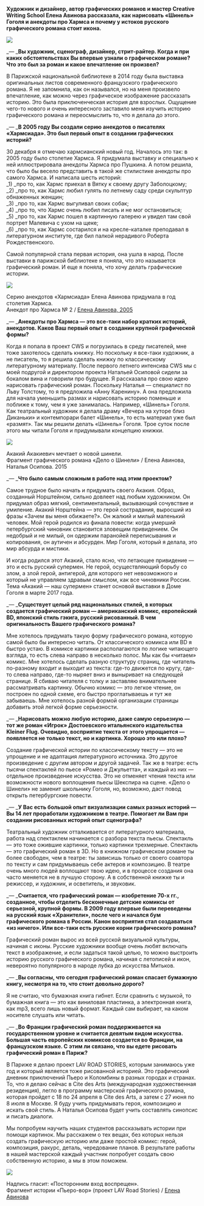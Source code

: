 **Художник и дизайнер, автор графических романов и мастер Creative Writing School[‌](#) Елена Авинова рассказала, как нарисовать «Шинель» Гоголя и анекдоты про Хармса и почему у истоков русского графического романа стоит икона.**

**![](https://assets.discours.io/unsafe/900x/production/image/7c7908f0-a54a-11e8-bfc7-9b5979ddfe3f.jpeg)**

_— _**Вы художник, сценограф, дизайнер, стрит-райтер. Когда и при каких обстоятельствах Вы впервые узнали о графическом романе? Что это был за роман и какое впечатление он произвел?**

﻿В Парижской национальной библиотеке в 2014 году была выставка оригинальных листов современного французского графического романа. Я не запомнила, как он назывался, но на меня произвело впечатление, как можно через графическое изображение рассказать историю. Это была приключенческая история для взрослых. Ощущение чего-то нового и очень интересного заставило меня изучить историю графического романа и переосмыслить то, что я делала до этого.

_— _**В 2005 году Вы создали серию анекдотов о писателях «Хармсиада». Это был первый опыт в создании графических историй?**

30 декабря я отмечаю хармсианский новый год. Началось это так: в 2005 году было столетие Хармса. Я придумала выставку и специально к ней иллюстрировала анекдоты Хармса про Пушкина. А потом решила, что было бы весело представить в такой же стилистике анекдоты про самого Хармса. И написала шесть историй:  
_1) _про то, как Хармс приехал в Вятку к своему другу Заболоцкому;  
_2) _про то, как Хармс любил гулять по летнему саду среди скульптур обнаженных женщин;  
_3) _про то, как Хармс выгуливал своих собак;  
_4) _про то, что Хармc очень любил писать и не мог остановиться;  
_5) _про то, как Хармс пошел в картинную галерею и увидел там свой портрет Малевича с ухом на щеке;  
_6) _про то, как Хармс состарился и на кресле-каталке преподавал в литературном институте, где бил палкой нерадивого Роберта Рождественского.

Самой популярной стала первая история, она ушла в народ. После выставки в парижской библиотеке я поняла, что это называется графический роман. И еще я поняла, что хочу делать графические истории.

![](https://assets.discours.io/unsafe/900x/production/image/7cb21a50-a54a-11e8-bfc7-9b5979ddfe3f.jpeg)

Серию анекдотов «Хармсиада» Елена Авинова придумала в год столетия Хармса.  
Анекдот про Хармса № 2 / [Елена Авинова, 2005](http://e-avinova.ru/harms-gogol-pushkin)

_— _**Анекдоты про Хармса — это все-таки набор кратких историй, анекдотов. Каков Ваш первый опыт в создании крупной графической формы?**

Когда я попала в проект CWS и погрузилась в среду писателей, мне тоже захотелось сделать книжку. Но поскольку я все-таки художник, а не писатель, то я решила сделать книжку по классическому литературному материалу. После первого летнего интенсива CWS мы с моей подругой и директором проекта Натальей Осиповой сидели за бокалом вина и говорили про будущее. Я рассказала про свою идею нарисовать графический роман. Поскольку Наталья — специалист по Льву Толстому, то я предложила «Анну Каренину». А она предложила для начала уменьшить размах и нарисовать историю поменьше и поближе к тому, чем я уже занималась. Например, «Шинель» Гоголя. Как театральный художник я делала драму «Вечера на хуторе близ Диканьки» и контемпорари балет «Шинель», то есть материал уже был «размят». Так мы решили делать «Шинель» Гоголя. Трое суток после этого мы читали Гоголя и придумывали концепцию книжки.

![](https://assets.discours.io/unsafe/900x/production/image/7d0e4410-a54a-11e8-bfc7-9b5979ddfe3f.jpeg)

Акакий Акакиевич мечтает о новой шинели.  
Фрагмент графического романа «Дело о Шинели» / Елена Авинова, Наталья Осипова. 2015

_— _**Что было самым сложным в работе над этим проектом?**

Самое трудное было начать и придумать своего Акакия. Образ, созданный Норштейном, сильно довлеет над любым художником. Он придумал образ мягкий, сентиментальный, вызывающий сочувствие и умиление. Акакий Норштейна — это герой сострадания, выросший из фразы «Зачем вы меня обижаете?». Он жалкий и милый маленький человек. Мой герой родился из финала повести: когда умерший петербургский чиновник становится зловещим привидением. Он недобрый и не милый, он одержим паранойей переписывания и копирования, он аутичен и абсурден. Мир Гоголя, который я делала, это мир абсурда и мистики.

И когда родился этот Акакий, стало ясно, что летающее привидение — это и есть русский супермен. Не герой, осуществляющий борьбу со злом, а злой герой, антигерой, для которого нет невозможного и который не управляем здравым смыслом, как все чиновники России. Тема «Акакий — наш супермен» станет основой выставки в Доме Гоголя в марте 2017 года.

_— _**Существует целый ряд национальных стилей, в которых создается графический роман — американский комикс, европейский BD, японский стиль гэкига, русский рисованный. В чем оригинальность Вашего графического романа?**

Мне хотелось придумать такую форму графического романа, которую самой было бы интересно читать. От классического комикса или BD я быстро устаю. В комиксе картинки располагаются по логике читающего взгляда, то есть слева направо в несколько полос. Мы как бы «читаем» комикс. Мне хотелось сделать разную структуру страниц, где читатель по-разному входит и выходит из текста: где-то движется по кругу, где-то слева направо, где-то ныряет вниз и выныривает на следующей странице. Я сбиваю читателя с толку и заставляю внимательнее рассматривать картинку. Обычно комикс — это легкое чтение, он построен по одной схеме, его быстро проглатываешь и тут же забываешь. Мне хотелось разной формой организации страницы добавить этой легкой форме серьезности.

_— _**Нарисовать можно любую историю, даже самую серьезную — тот же роман «Игрок» Достоевского итальянского издательства Kleiner Flug. Очевидно, восприятие текста от этого упрощается — появляется не только текст, но и картинка. Хорошо это или плохо?**

Создание графической истории по классическому тексту — это не упрощение и не адаптация литературного источника. Это другое произведение с другим автором и другой задачей. Так же в театре: есть тысячи спектаклей по пьесе «Ромео и Джульетта», и каждый из них — отдельное произведение искусства. Это не отменяет чтения текста или возможности нового воплощения пьесы Шекспира на сцене. «Дело о Шинели» не заменит школьнику Гоголя, но, возможно, даст повод открыть петербургские повести.

_— _**У Вас есть большой опыт визуализации самых разных историй — Вы 14 лет проработали художником в театре. Помогает ли Вам при создании рисованных историй опыт сценографа?**

Театральный художник отталкивается от литературного материала, работа над спектаклем начинается с разбора текста пьесы. Спектакль — это тоже ожившие картинки, только картинки трехмерные. Спектакль — это графический роман в 3D. Но в книжном графическом романе ты более свободен, чем в театре: ты зависишь только от своего соавтора по тексту и сам придумываешь себе актеров и композицию. В театре очень много людей воплощают твою идею, и в процессе создания она часто меняется не в лучшую сторону. А в собственной книжке ты и режиссер, и художник, и осветитель, и звуковик.

_— _**Считается, что графический роман — изобретение 70-х гг., созданное, чтобы отделить бесконечные детские комиксы от серьезной, крупной формы. В 2009 году впервые были переведены на русский язык «Хранители», после чего и начался бум графического романа в России. Канон восприятия стал создаваться «из ничего». Или все-таки есть русские корни графического романа?**

Графический роман вырос из всей русской визуальной культуры, начиная с иконы. Русские художники вообще очень любят включать текст в изображение, и если задаться такой целью, то можно выстроить историю русского графического романа, начиная с летописей и икон, невероятно популярного в народе лубка до искусства Митьков.

_— _**Вы согласны, что сегодня графический роман спасает бумажную книгу, несмотря на то, что стоит довольно дорого?**

Я не считаю, что бумажная книга гибнет. Если сравнить с музыкой, то бумажная книга — это как виниловая пластинка, а электронная книга, как mp3, всего лишь новый формат. Каждый сам выбирает, на каком носителе слушать или читать.

_— _**Во Франции графический роман поддерживается на государственном уровне и считается девятым видом искусства. Большая часть европейских комиксов создается во Франции, на французском языке. С этим ли связано, что вы едете рисовать графический роман в Париж?**

В Париже я делаю проект LAV ROAD STORIES, которым занимаюсь уже год и который является тоже рисованной историей. Это графический дневник приключений Пьеро и Коломбины в разных городах и странах. То, что я делаю сейчас в Cite des Arts (международная художественная резиденция), легло в программу мастерской графического романа, которая пройдет с 18 по 24 апреля в Cite des Arts, а затем с 27 июня по 8 июля в Москве. Я буду учить придумывать героя, композицию и искать свой стиль. А Наталья Осипова будет учить составлять синопсис и писать диалоги.

Мы попробуем научить наших студентов рассказывать истории при помощи картинок. Мы расскажем о тех вещах, без которых нельзя создать графическую историю или даже простой комикс: герой, композиция, ракурс, деталь, чередование планов. В результате работы в нашей мастерской каждый участник попробует создать свою собственную историю, а мы в этом поможем. 

![](https://assets.discours.io/unsafe/900x/production/image/7d5d4e70-a54a-11e8-bfc7-9b5979ddfe3f.jpeg)

Надпись гласит: «Посторонним вход воспрещен».  
Фрагмент истории «Пьеро-вор» (проект LAV Road Stories) / [Елена Авинова](http://e-avinova.ru/piero-thief)
